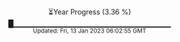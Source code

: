 <p align="center">
⏳Year Progress (3.36 %) <br>
█▁▁▁▁▁▁▁▁▁▁▁▁▁▁▁▁▁▁▁▁▁▁▁▁▁▁▁▁▁ <br>
<sub>Updated: Fri, 13 Jan 2023 06:02:55 GMT</sub>
</p>

